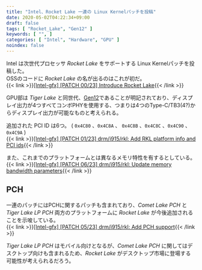 ```yaml
---
title: "Intel、Rocket Lake 一連の Linux Kernelパッチを投稿"
date: 2020-05-02T04:22:34+09:00
draft: false
tags: [ "Rocket_Lake", "Gen12" ]
keywords: [ "", ]
categories: [ "Intel", "Hardware", "GPU" ]
noindex: false
---
```


Intel は次世代プロセッサ *Rocket Lake* をサポートする Linux Kernelパッチを投稿した。  
OSSのコードに *Rocket Lake* の名が出るのはこれが初だ。  
{{< link >}}[[Intel-gfx] [PATCH 00/23] Introduce Rocket Lake](https://lists.freedesktop.org/archives/intel-gfx/2020-May/238498.html){{< /link >}}

GPU部は *Tiger Lake* と同世代、[Gen12](/tags/gen12)であることが明記されており、ディスプレイ出力が4つすべてコンボPHYを使用する、つまりは4つのType-C/TB3(4?)からディスプレイ出力が可能なものと考えられる。  

追加された PCI ID は6つ。 ( `0x4C80` 、`0x4C8A` 、 `0x4C8B` 、`0x4C8C` 、`0x4C90` 、`0x4C9A` )  
{{< link >}}[[Intel-gfx] [PATCH 01/23] drm/i915/rkl: Add RKL platform info and PCI ids](https://lists.freedesktop.org/archives/intel-gfx/2020-May/238499.html){{< /link >}}

また、これまでのプラットフォームとは異なるメモリ特性を有するとしている。  
{{< link >}}[[Intel-gfx] [PATCH 06/23] drm/i915/rkl: Update memory bandwidth parameters](https://lists.freedesktop.org/archives/intel-gfx/2020-May/238505.html){{< /link >}}

## PCH
一連のパッチにはPCHに関するパッチも含まれており、*Comet Lake PCH* と *Tiger Lake LP PCH* 両方のプラットフォームに *Rocket Lake* が今後追加されることを示唆している。  
{{< link >}}[[Intel-gfx] [PATCH 05/23] drm/i915/rkl: Add PCH support](https://lists.freedesktop.org/archives/intel-gfx/2020-May/238515.html){{< /link >}}

*Tiger Lake LP PCH* はモバイル向けとなるが、*Comet Lake PCH* に関してはデスクトップ向けも含まれるため、*Rocket Lake* がデスクトップ市場に登場する可能性が考えられるだろう。  
